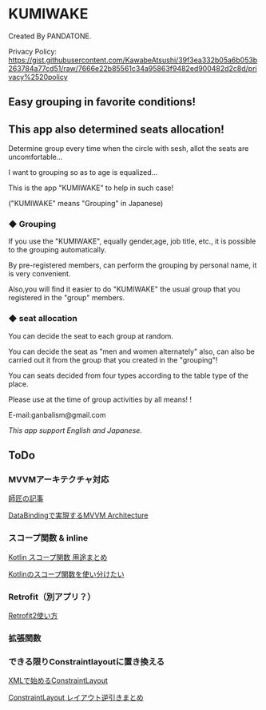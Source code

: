 # KUMIWAKE

Created By PANDATONE.

Privacy Policy:
https://gist.githubusercontent.com/KawabeAtsushi/39f3ea332b05a6b053b263784a77cd51/raw/7666e22b85561c34a95863f9482ed900482d2c8d/privacy%2520policy

## Easy grouping in favorite conditions!
## This app also determined seats allocation!

Determine group every time when the circle with sesh, allot the seats are uncomfortable...

I want to grouping so as to age is equalized...

This is the app "KUMIWAKE" to help in such case!

("KUMIWAKE" means "Grouping" in Japanese)

### ◆ Grouping

If you use the "KUMIWAKE", equally gender,age, job title, etc., it is possible to the grouping automatically.

By pre-registered members, can perform the grouping by personal name, it is very convenient.

Also,you will find it easier to do "KUMIWAKE" the usual group that you registered in the "group" members.

### ◆ seat allocation

You can decide the seat to each group at random.

You can decide the seat as "men and women alternately" also, can also be carried out it from the group that you created in the "grouping"!

You can seats decided from four types according to the table type of the place.


Please use at the time of group activities by all means! !

<Opinions and requests>
E-mail:ganbalism@gmail.com

*This app support English and Japanese.*

## ToDo
### MVVMアーキテクチャ対応
[師匠の記事](https://qiita.com/rmakiyama/items/779cf6407f70b40e4ee7)

[DataBindingで実現するMVVM Architecture](https://speakerdeck.com/star_zero/databindingteshi-xian-surumvvm-architecture?slide=27)
### スコープ関数 & inline
[Kotlin スコープ関数 用途まとめ](https://qiita.com/ngsw_taro/items/d29e3080d9fc8a38691e)

[Kotlinのスコープ関数を使い分けたい](http://nyanyoni.hateblo.jp/entry/2017/08/19/152200)
### Retrofit（別アプリ？）
[Retrofit2使い方](https://qiita.com/SYABU555/items/3b280a8e81d2cc897383)
### 拡張関数
### できる限りConstraintlayoutに置き換える
[XMLで始めるConstraintLayout](https://qiita.com/nakker1218/items/0faa8c1ab504cc4cedea)

[ConstraintLayout レイアウト逆引きまとめ](https://qiita.com/tktktks10/items/62d85dabac4bdb8c1f94)
